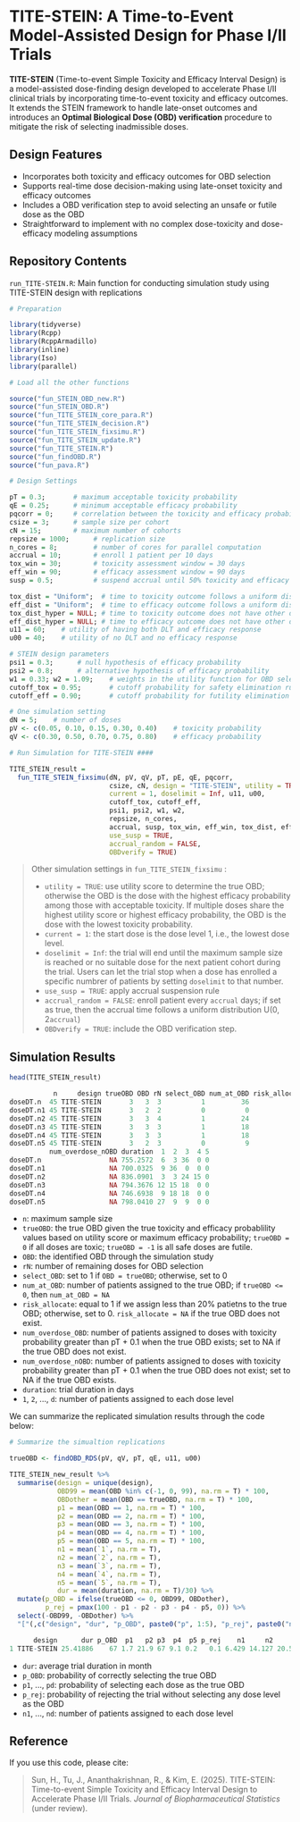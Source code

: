 # TITE-STEIN: A Time-to-Event Model-Assisted Design for Phase I/II Trials

**TITE-STEIN** (Time-to-event Simple Toxicity and Efficacy Interval Design) is a model-assisted dose-finding design developed to accelerate Phase I/II clinical trials by incorporating time-to-event toxicity and efficacy outcomes. It extends the STEIN framework to handle late-onset outcomes and introduces an **Optimal Biological Dose (OBD) verification** procedure to mitigate the risk of selecting inadmissible doses.

## Design Features
- Incorporates both toxicity and efficacy outcomes for OBD selection
- Supports real-time dose decision-making using late-onset toxicity and efficacy outcomes
- Includes a OBD verification step to avoid selecting an unsafe or futile dose as the OBD
- Straightforward to implement with no complex dose-toxicity and dose-efficacy modeling assumptions

## Repository Contents

`run_TITE-STEIN.R`: Main function for conducting simulation study using TITE-STEIN design with replications

```R
# Preparation

library(tidyverse)
library(Rcpp)
library(RcppArmadillo)
library(inline)
library(Iso)
library(parallel)

# Load all the other functions 

source("fun_STEIN_OBD_new.R")
source("fun_STEIN_OBD.R")
source("fun_TITE_STEIN_core_para.R")
source("fun_TITE_STEIN_decision.R")
source("fun_TITE_STEIN_fixsimu.R")
source("fun_TITE_STEIN_update.R")
source("fun_TITE_STEIN.R")
source("fun_findOBD.R")
source("fun_pava.R")
```
```R
# Design Settings

pT = 0.3;       # maximum acceptable toxicity probability 
qE = 0.25;      # minimum acceptable efficacy probability 
pqcorr = 0;     # correlation between the toxicity and efficacy probabilities 
csize = 3;      # sample size per cohort 
cN = 15;        # maximum number of cohorts 
repsize = 1000;      # replication size 
n_cores = 8;         # number of cores for parallel computation 
accrual = 10;        # enroll 1 patient per 10 days 
tox_win = 30;        # toxicity assessment window = 30 days 
eff_win = 90;        # efficacy assessment window = 90 days 
susp = 0.5;          # suspend accrual until 50% toxicity and efficacy results observed 

tox_dist = "Uniform";  # time to toxicity outcome follows a uniform distribution 
eff_dist = "Uniform";  # time to efficacy outcome follows a uniform distribution 
tox_dist_hyper = NULL; # time to toxicity outcome does not have other distribution parameters 
eff_dist_hyper = NULL; # time to efficacy outcome does not have other distribution parameters 
u11 = 60;    # utility of having both DLT and efficacy response
u00 = 40;    # utility of no DLT and no efficacy response

# STEIN design parameters 
psi1 = 0.3;      # null hypothesis of efficacy probability 
psi2 = 0.8;      # alternative hypothesis of efficacy probability 
w1 = 0.33; w2 = 1.09;    # weights in the utility function for OBD selection 
cutoff_tox = 0.95;    	 # cutoff probability for safety elimination rule 
cutoff_eff = 0.90;       # cutoff probability for futility elimination rule 

# One simulation setting 
dN = 5;    # number of doses 
pV <- c(0.05, 0.10, 0.15, 0.30, 0.40)    # toxicity probability 
qV <- c(0.30, 0.50, 0.70, 0.75, 0.80)    # efficacy probability 
```

```R
# Run Simulation for TITE-STEIN #### 

TITE_STEIN_result = 
  fun_TITE_STEIN_fixsimu(dN, pV, qV, pT, pE, qE, pqcorr, 
                         csize, cN, design = "TITE-STEIN", utility = TRUE,
                         current = 1, doselimit = Inf, u11, u00, 
                         cutoff_tox, cutoff_eff,  
                         psi1, psi2, w1, w2,     
                         repsize, n_cores,       
                         accrual, susp, tox_win, eff_win, tox_dist, eff_dist, 
                         use_susp = TRUE, 
                         accrual_random = FALSE,
                         OBDverify = TRUE)


```

> Other simulation settings in `fun_TITE_STEIN_fixsimu` :  
>
> + `utility = TRUE`: use utility score to determine the true OBD; otherwise the OBD is the dose with the highest efficacy probability among those with acceptable toxicity. If multiple doses share the highest utility score or highest efficacy probability, the OBD is the dose with the lowest toxicity probability. 
> + `current = 1`: the start dose is the dose level 1, i.e., the lowest dose level.  
> + `doselimit = Inf`: the trial will end until the maximum sample size is reached or no suitable dose for the next patient cohort during the trial. Users can let the trial stop when a dose has enrolled a specific    numbrer of patients by setting `doselimit` to that number. 
> + `use_susp = TRUE`: apply accrual suspension rule 
> + `accrual_random = FALSE`:  enroll patient every `accrual` days; if set as true, then the accrual time follows a uniform distribution U(0, 2`accrual`)
> + `OBDverify = TRUE`: include the OBD verification step. 

## Simulation Results

```R
head(TITE_STEIN_result)

           n     design trueOBD OBD rN select_OBD num_at_OBD risk_allocate num_overdose_OBD
doseDT.n  45 TITE-STEIN       3   3  3          1         36             0                0
doseDT.n1 45 TITE-STEIN       3   2  2          0          0             1                0
doseDT.n2 45 TITE-STEIN       3   3  4          1         24             0                0
doseDT.n3 45 TITE-STEIN       3   3  3          1         18             0                0
doseDT.n4 45 TITE-STEIN       3   3  3          1         18             0                0
doseDT.n5 45 TITE-STEIN       3   2  3          0          9             0                0
          num_overdose_nOBD duration  1  2  3  4 5
doseDT.n                 NA 755.2572  6  3 36  0 0
doseDT.n1                NA 700.0325  9 36  0  0 0
doseDT.n2                NA 836.0901  3  3 24 15 0
doseDT.n3                NA 794.3676 12 15 18  0 0
doseDT.n4                NA 746.6938  9 18 18  0 0
doseDT.n5                NA 798.0410 27  9  9  0 0
```

+ `n`: maximum sample size 
+ `trueOBD`: the true OBD given the true toxicity and efficacy probablility values based on utility score or maximum efficacy probability; `trueOBD = 0` if all doses are toxic; `trueOBD = -1` is all safe doses are futile. 
+ `OBD`: the identified OBD through the simulation study 
+ `rN`: number of remaining doses for OBD selection
+ `select_OBD`: set to 1 if `OBD = trueOBD`; otherwise, set to 0
+ `num_at_OBD`: number of patients assigned to the true OBD; if `trueOBD <= 0`, then `num_at_OBD = NA`  
+ `risk_allocate`: equal to 1 if we assign less than 20% patietns to the true OBD; otherwise, set to 0. `risk_allocate = NA` if the true OBD does not exist. 
+ `num_overdose_OBD`: number of patients assigned to doses with toxicity probability greater than pT + 0.1 when the true OBD exists; set to NA if the true OBD does not exist. 
+ `num_overdose_nOBD`: number of patients assigned to doses with toxicity probability greater than pT + 0.1 when the true OBD does not exist; set to NA if the true OBD exists.
+ `duration`: trial duration in days 
+ `1`, `2`, ..., `d`: number of patients assigned to each dose level 



We can summarize the replicated simulation results through the code below:  

```R
# Summarize the simualtion replications  

trueOBD <- findOBD_RDS(pV, qV, pT, qE, u11, u00)

TITE_STEIN_new_result %>% 
  summarise(design = unique(design), 
            OBD99 = mean(OBD %in% c(-1, 0, 99), na.rm = T) * 100,
            OBDother = mean(OBD == trueOBD, na.rm = T) * 100,
            p1 = mean(OBD == 1, na.rm = T) * 100, 
            p2 = mean(OBD == 2, na.rm = T) * 100,
            p3 = mean(OBD == 3, na.rm = T) * 100, 
            p4 = mean(OBD == 4, na.rm = T) * 100, 
            p5 = mean(OBD == 5, na.rm = T) * 100, 
            n1 = mean(`1`, na.rm = T), 
            n2 = mean(`2`, na.rm = T), 
            n3 = mean(`3`, na.rm = T), 
            n4 = mean(`4`, na.rm = T), 
            n5 = mean(`5`, na.rm = T), 
            dur = mean(duration, na.rm = T)/30) %>% 
  mutate(p_OBD = ifelse(trueOBD <= 0, OBD99, OBDother), 
         p_rej = pmax(100 - p1 - p2 - p3 - p4 - p5, 0)) %>% 
  select(-OBD99, -OBDother) %>% 
  "["(,c("design", "dur", "p_OBD", paste0("p", 1:5), "p_rej", paste0("n", 1:5))) 

```

```R
      design      dur p_OBD  p1   p2 p3  p4  p5 p_rej    n1     n2     n3    n4    n5
1 TITE-STEIN 25.41886    67 1.7 21.9 67 9.1 0.2   0.1 6.429 14.127 20.592 3.711 0.114
```

+ `dur`: average trial duration in month
+ `p_OBD`: probability of correctly selecting the true OBD
+ `p1`, ..., `pd`: probability of selecting each dose as the true OBD
+ `p_rej`: probability of rejecting the trial without selecting any dose level as the OBD
+ `n1`, ..., `nd`: number of patients assigned to each dose level 



## Reference

If you use this code, please cite: 
> Sun, H., Tu, J., Ananthakrishnan, R., & Kim, E. (2025). TITE-STEIN: Time-to-event Simple Toxicity and Efficacy Interval Design to Accelerate Phase I/II Trials. *Journal of Biopharmaceutical Statistics* (under review).
